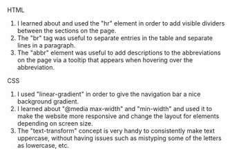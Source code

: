 HTML
1. I learned about and used the "hr" element in order to add visible dividers between the sections on the page.
2. The "br" tag was useful to separate entries in the table and separate lines in a paragraph.
3. The "abbr" element was useful to add descriptions to the abbreviations on the page via a tooltip that appears when hovering over the abbreviation.

CSS
1. I used "linear-gradient" in order to give the navigation bar a nice background gradient. 
2. I learned about  "@media max-width" and "min-width" and used it to make the website more responsive and change the layout for elements depending on screen size. 
3. The "text-transform" concept is very handy to consistently make text uppercase, without having issues such as mistyping some of the letters as lowercase, etc.

